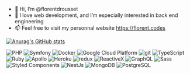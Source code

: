 - 👋 Hi, I’m @florentdrousset
- 👀 I love web development, and I’m especially interested in back end engineering
- 📫 Feel free to visit my personnal website https://florent.codes

[![Anurag's GitHub stats](https://github-readme-stats.vercel.app/api?username=florentdrousset&count_private=true&show_icons=true&theme=radical)](https://github.com/anuraghazra/github-readme-stats)
<p>
  <img alt="PHP" src="https://img.shields.io/badge/-PHP-45b8d8?style=flat-square&logo=php&logoColor=white" />
  <img alt="Symfony" src="https://img.shields.io/badge/-Symfony-DD0031?style=flat-square&logo=symfony&logoColor=white" />
  <img alt="Docker" src="https://img.shields.io/badge/-Docker-46a2f1?style=flat-square&logo=docker&logoColor=white" />
  <img alt="Google Cloud Platform" src="https://img.shields.io/badge/-Google_Cloud_Platform-1a73e8?style=flat-square&logo=google-cloud&logoColor=white" />
  <img alt="git" src="https://img.shields.io/badge/-Git-F05032?style=flat-square&logo=git&logoColor=white" />
  
  <img alt="TypeScript" src="https://img.shields.io/badge/-TypeScript-007ACC?style=flat-square&logo=typescript&logoColor=white" />
  <img alt="Ruby" src="https://img.shields.io/badge/-Ruby-5849BE?style=flat-square&logo=ruby&logoColor=white" />
  <img alt="Apollo" src="https://img.shields.io/badge/-Apollo%20GraphQL-311C87?style=flat-square&logo=apollo-graphql&logoColor=white" />
  <img alt="Heroku" src="https://img.shields.io/badge/-Heroku-430098?style=flat-square&logo=heroku&logoColor=white" />
  <img alt="redux" src="https://img.shields.io/badge/-Redux-764ABC?style=flat-square&logo=redux&logoColor=white" />
  <img alt="ReactiveX" src="https://img.shields.io/badge/-RxJs-B7178C?style=flat-square&logo=reactivex&logoColor=white" />
  <img alt="GraphQL" src="https://img.shields.io/badge/-GraphQL-E10098?style=flat-square&logo=graphql&logoColor=white" />
  <img alt="Sass" src="https://img.shields.io/badge/-Sass-CC6699?style=flat-square&logo=sass&logoColor=white" />
  <img alt="Styled Components" src="https://img.shields.io/badge/-Styled_Components-db7092?style=flat-square&logo=styled-components&logoColor=white" />
  <img alt="NestJs" src="https://img.shields.io/badge/-NestJs-ea2845?style=flat-square&logo=nestjs&logoColor=white" />
  <img alt="MongoDB" src="https://img.shields.io/badge/-MongoDB-13aa52?style=flat-square&logo=mongodb&logoColor=white" />
  <img alt="PostgreSQL" src="https://img.shields.io/badge/-postgresql-43853d?style=flat-square&logo=postgregsql&logoColor=white" />
</p>

<!---
florentdrousset/florentdrousset is a ✨ special ✨ repository because its `README.md` (this file) appears on your GitHub profile.
You can click the Preview link to take a look at your changes.
--->
